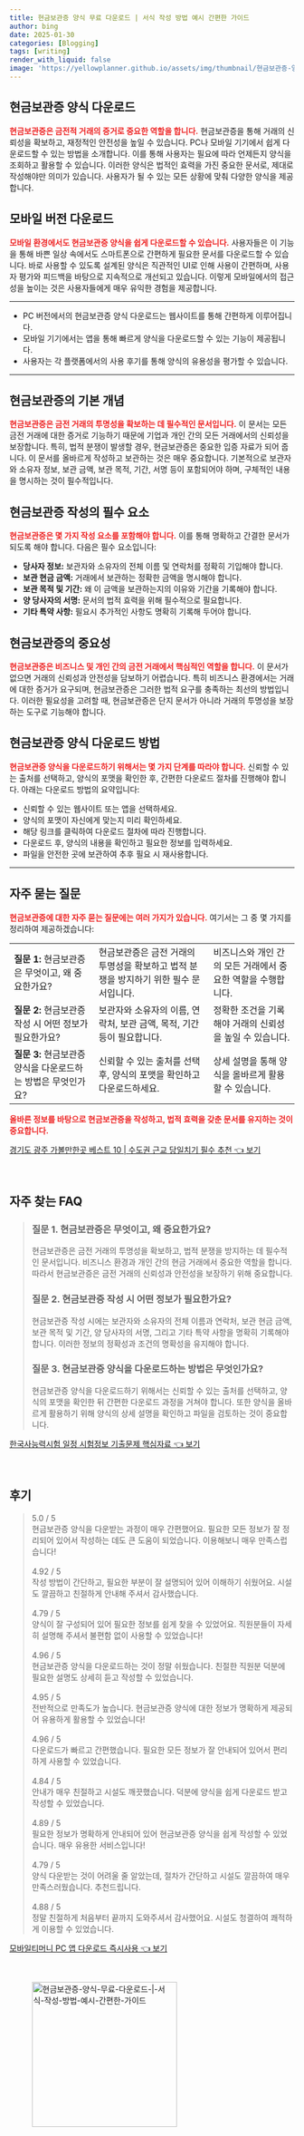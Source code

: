 ```yaml
---
title: 현금보관증 양식 무료 다운로드 | 서식 작성 방법 예시 간편한 가이드
author: bing
date: 2025-01-30
categories: [Blogging]
tags: [writing]
render_with_liquid: false
image: 'https://yellowplanner.github.io/assets/img/thumbnail/현금보관증-양식-무료-다운로드-|-서식-작성-방법-예시-간편한-가이드.webp'
---
```



<h2 id='현금보관증-양식다운로드'>현금보관증 양식 다운로드</h2>

<p><b><span style="color: #ee2323;">현금보관증은 금전적 거래의 증거로 중요한 역할을 합니다.</span></b> 현금보관증을 통해 거래의 신뢰성을 확보하고, 재정적인 안전성을 높일 수 있습니다. PC나 모바일 기기에서 쉽게 다운로드할 수 있는 방법을 소개합니다. 이를 통해 사용자는 필요에 따라 언제든지 양식을 조회하고 활용할 수 있습니다. 이러한 양식은 법적인 효력을 가진 중요한 문서로, 제대로 작성해야만 의미가 있습니다. 사용자가 될 수 있는 모든 상황에 맞춰 다양한 양식을 제공합니다.</p>

<h2 id='모바일-버전-다운로드'>모바일 버전 다운로드</h2>

<p><b><span style="color: #ee2323;">모바일 환경에서도 현금보관증 양식을 쉽게 다운로드할 수 있습니다.</span></b> 사용자들은 이 기능을 통해 바쁜 일상 속에서도 스마트폰으로 간편하게 필요한 문서를 다운로드할 수 있습니다. 바로 사용할 수 있도록 설계된 양식은 직관적인 UI로 인해 사용이 간편하며, 사용자 평가와 피드백을 바탕으로 지속적으로 개선되고 있습니다. 이렇게 모바일에서의 접근성을 높이는 것은 사용자들에게 매우 유익한 경험을 제공합니다.</p>

<hr />

<ul>
    <li>PC 버전에서의 현금보관증 양식 다운로드는 웹사이트를 통해 간편하게 이루어집니다.</li>
    <li>모바일 기기에서는 앱을 통해 빠르게 양식을 다운로드할 수 있는 기능이 제공됩니다.</li>
    <li>사용자는 각 플랫폼에서의 사용 후기를 통해 양식의 유용성을 평가할 수 있습니다.</li>
</ul>

<hr />

<h2 id='현금보관증-기본개념'>현금보관증의 기본 개념</h2>

<p><b><span style="color: #ee2323;">현금보관증은 금전 거래의 투명성을 확보하는 데 필수적인 문서입니다.</span></b> 이 문서는 모든 금전 거래에 대한 증거로 기능하기 때문에 기업과 개인 간의 모든 거래에서의 신뢰성을 보장합니다. 특히, 법적 분쟁이 발생할 경우, 현금보관증은 중요한 입증 자료가 되어 줍니다. 이 문서를 올바르게 작성하고 보관하는 것은 매우 중요합니다. 기본적으로 보관자와 소유자 정보, 보관 금액, 보관 목적, 기간, 서명 등이 포함되어야 하며, 구체적인 내용을 명시하는 것이 필수적입니다.</p>

<h2 id='현금보관증-작성요소'>현금보관증 작성의 필수 요소</h2>

<p><b><span style="color: #ee2323;">현금보관증은 몇 가지 작성 요소를 포함해야 합니다.</span></b> 이를 통해 명확하고 간결한 문서가 되도록 해야 합니다. 다음은 필수 요소입니다:</p>

<ul>
    <li><b>당사자 정보:</b> 보관자와 소유자의 전체 이름 및 연락처를 정확히 기입해야 합니다.</li>
    <li><b>보관 현금 금액:</b> 거래에서 보관하는 정확한 금액을 명시해야 합니다.</li>
    <li><b>보관 목적 및 기간:</b> 왜 이 금액을 보관하는지의 이유와 기간을 기록해야 합니다.</li>
    <li><b>양 당사자의 서명:</b> 문서의 법적 효력을 위해 필수적으로 필요합니다.</li>
    <li><b>기타 특약 사항:</b> 필요시 추가적인 사항도 명확히 기록해 두어야 합니다.</li>
</ul>

<h2 id='현금보관증-중요성'>현금보관증의 중요성</h2>

<p><b><span style="color: #ee2323;">현금보관증은 비즈니스 및 개인 간의 금전 거래에서 핵심적인 역할을 합니다.</span></b> 이 문서가 없으면 거래의 신뢰성과 안전성을 담보하기 어렵습니다. 특히 비즈니스 환경에서는 거래에 대한 증거가 요구되며, 현금보관증은 그러한 법적 요구를 충족하는 최선의 방법입니다. 이러한 필요성을 고려할 때, 현금보관증은 단지 문서가 아니라 거래의 투명성을 보장하는 도구로 기능해야 합니다.</p>

<h2 id='현금보관증-다운로드-방법'>현금보관증 양식 다운로드 방법</h2>

<p><b><span style="color: #ee2323;">현금보관증 양식을 다운로드하기 위해서는 몇 가지 단계를 따라야 합니다.</span></b> 신뢰할 수 있는 출처를 선택하고, 양식의 포맷을 확인한 후, 간편한 다운로드 절차를 진행해야 합니다. 아래는 다운로드 방법의 요약입니다:</p>

<ul>
    <li>신뢰할 수 있는 웹사이트 또는 앱을 선택하세요.</li>
    <li>양식의 포맷이 자신에게 맞는지 미리 확인하세요.</li>
    <li>해당 링크를 클릭하여 다운로드 절차에 따라 진행합니다.</li>
    <li>다운로드 후, 양식의 내용을 확인하고 필요한 정보를 입력하세요.</li>
    <li>파일을 안전한 곳에 보관하여 추후 필요 시 재사용합니다.</li>
</ul>

<hr />

<h2 id='자주-묻는-질문'>자주 묻는 질문</h2>

<p><b><span style="color: #ee2323;">현금보관증에 대한 자주 묻는 질문에는 여러 가지가 있습니다.</span></b> 여기서는 그 중 몇 가지를 정리하여 제공하겠습니다:</p>

<table>
    <tr>
        <td><b>질문 1:</b> 현금보관증은 무엇이고, 왜 중요한가요?</td>
        <td>현금보관증은 금전 거래의 투명성을 확보하고 법적 분쟁을 방지하기 위한 필수 문서입니다.</td>
        <td>비즈니스와 개인 간의 모든 거래에서 중요한 역할을 수행합니다.</td>
    </tr>
    <tr>
        <td><b>질문 2:</b> 현금보관증 작성 시 어떤 정보가 필요한가요?</td>
        <td>보관자와 소유자의 이름, 연락처, 보관 금액, 목적, 기간 등이 필요합니다.</td>
        <td>정확한 조건을 기록해야 거래의 신뢰성을 높일 수 있습니다.</td>
    </tr>
    <tr>
        <td><b>질문 3:</b> 현금보관증 양식을 다운로드하는 방법은 무엇인가요?</td>
        <td>신뢰할 수 있는 출처를 선택 후, 양식의 포맷을 확인하고 다운로드하세요.</td>
        <td>상세 설명을 통해 양식을 올바르게 활용할 수 있습니다.</td>
    </tr>
</table>

<p><b><span style="color: #ee2323;">올바른 정보를 바탕으로 현금보관증을 작성하고, 법적 효력을 갖춘 문서를 유지하는 것이 중요합니다.</span></b> </p>


<p><a class="click-button" title="경기도 광주 가볼만한곳 베스트 10 | 수도권 근교 당일치기 필수 추천" href="https://yellowplanner.github.io/posts/%EA%B2%BD%EA%B8%B0%EB%8F%84-%EA%B4%91%EC%A3%BC-%EA%B0%80%EB%B3%BC%EB%A7%8C%ED%95%9C%EA%B3%B3-%EB%B2%A0%EC%8A%A4%ED%8A%B8-10-%EC%88%98%EB%8F%84%EA%B6%8C-%EA%B7%BC%EA%B5%90-%EB%8B%B9%EC%9D%BC%EC%B9%98%EA%B8%B0-%ED%95%84%EC%88%98-%EC%B6%94%EC%B2%9C/" rel="dofollow">경기도 광주 가볼만한곳 베스트 10 | 수도권 근교 당일치기 필수 추천 👈 보기</a></p><br>
<h2 id='자주_찾는_FAQ'>자주 찾는 FAQ</h2>
<div itemscope="" itemtype="https://schema.org/FAQPage"> 
<blockquote> 
<div itemscope="" itemprop="mainEntity" itemtype="https://schema.org/Question"> 
<h3 itemprop="name">질문 1. 현금보관증은 무엇이고, 왜 중요한가요?</h3> 
<div itemscope="" itemprop="acceptedAnswer" itemtype="https://schema.org/Answer"> 
<span itemprop="text"> 
<p>현금보관증은 금전 거래의 투명성을 확보하고, 법적 분쟁을 방지하는 데 필수적인 문서입니다. 비즈니스 환경과 개인 간의 현금 거래에서 중요한 역할을 합니다. 따라서 현금보관증은 금전 거래의 신뢰성과 안전성을 보장하기 위해 중요합니다.</p> 
</span> 
</div> 
</div> 

<div itemscope="" itemprop="mainEntity" itemtype="https://schema.org/Question"> 
<h3 itemprop="name">질문 2. 현금보관증 작성 시 어떤 정보가 필요한가요?</h3> 
<div itemscope="" itemprop="acceptedAnswer" itemtype="https://schema.org/Answer"> 
<span itemprop="text"> 
<p>현금보관증 작성 시에는 보관자와 소유자의 전체 이름과 연락처, 보관 현금 금액, 보관 목적 및 기간, 양 당사자의 서명, 그리고 기타 특약 사항을 명확히 기록해야 합니다. 이러한 정보의 정확성과 조건의 명확성을 유지해야 합니다.</p> 
</span> 
</div> 
</div>

<div itemscope="" itemprop="mainEntity" itemtype="https://schema.org/Question"> 
<h3 itemprop="name">질문 3. 현금보관증 양식을 다운로드하는 방법은 무엇인가요?</h3> 
<div itemscope="" itemprop="acceptedAnswer" itemtype="https://schema.org/Answer"> 
<span itemprop="text"> 
<p>현금보관증 양식을 다운로드하기 위해서는 신뢰할 수 있는 출처를 선택하고, 양식의 포맷을 확인한 뒤 간편한 다운로드 과정을 거쳐야 합니다. 또한 양식을 올바르게 활용하기 위해 양식의 상세 설명을 확인하고 파일을 검토하는 것이 중요합니다.</p> 
</span> 
</div> 
</div> 
</blockquote> 
</div>
<p><a class="click-button" title="한국사능력시험 일정 시험정보 기출문제 핵심자료" href="https://yellowplanner.github.io/posts/%ED%95%9C%EA%B5%AD%EC%82%AC%EB%8A%A5%EB%A0%A5%EC%8B%9C%ED%97%98-%EC%9D%BC%EC%A0%95-%EC%8B%9C%ED%97%98%EC%A0%95%EB%B3%B4-%EA%B8%B0%EC%B6%9C%EB%AC%B8%EC%A0%9C-%ED%95%B5%EC%8B%AC%EC%9E%90%EB%A3%8C/" rel="dofollow">한국사능력시험 일정 시험정보 기출문제 핵심자료 👈 보기</a></p><br>
<h2 id='후기'>후기</h2>
<div itemscope itemtype="https://schema.org/Product">
  <blockquote>
  <div itemprop="review" itemscope itemtype="https://schema.org/Review">
      <div itemprop="reviewRating" itemscope itemtype="https://schema.org/Rating"> <span itemprop="ratingValue">5.0</span> / <span itemprop="bestRating">5</span> </div>
      <span itemprop="reviewBody">현금보관증 양식을 다운받는 과정이 매우 간편했어요. 필요한 모든 정보가 잘 정리되어 있어서 작성하는 데도 큰 도움이 되었습니다. 이용해보니 매우 만족스럽습니다!</span>
  </div>
  <br>
  <div itemprop="review" itemscope itemtype="https://schema.org/Review">
      <div itemprop="reviewRating" itemscope itemtype="https://schema.org/Rating"> <span itemprop="ratingValue">4.92</span> / <span itemprop="bestRating">5</span> </div>
      <span itemprop="reviewBody">작성 방법이 간단하고, 필요한 부분이 잘 설명되어 있어 이해하기 쉬웠어요. 시설도 깔끔하고 친절하게 안내해 주셔서 감사했습니다.</span>
  </div>
  <br>
  <div itemprop="review" itemscope itemtype="https://schema.org/Review">
      <div itemprop="reviewRating" itemscope itemtype="https://schema.org/Rating"> <span itemprop="ratingValue">4.79</span> / <span itemprop="bestRating">5</span> </div>
      <span itemprop="reviewBody">양식이 잘 구성되어 있어 필요한 정보를 쉽게 찾을 수 있었어요. 직원분들이 자세히 설명해 주셔서 불편함 없이 사용할 수 있었습니다!</span>
  </div>
  <br>
  <div itemprop="review" itemscope itemtype="https://schema.org/Review">
      <div itemprop="reviewRating" itemscope itemtype="https://schema.org/Rating"> <span itemprop="ratingValue">4.96</span> / <span itemprop="bestRating">5</span> </div>
      <span itemprop="reviewBody">현금보관증 양식을 다운로드하는 것이 정말 쉬웠습니다. 친절한 직원분 덕분에 필요한 설명도 상세히 듣고 작성할 수 있었습니다.</span>
  </div>
  <br>
  <div itemprop="review" itemscope itemtype="https://schema.org/Review">
      <div itemprop="reviewRating" itemscope itemtype="https://schema.org/Rating"> <span itemprop="ratingValue">4.95</span> / <span itemprop="bestRating">5</span> </div>
      <span itemprop="reviewBody">전반적으로 만족도가 높습니다. 현금보관증 양식에 대한 정보가 명확하게 제공되어 유용하게 활용할 수 있었습니다!</span>
  </div>
  <br>
  <div itemprop="review" itemscope itemtype="https://schema.org/Review">
      <div itemprop="reviewRating" itemscope itemtype="https://schema.org/Rating"> <span itemprop="ratingValue">4.96</span> / <span itemprop="bestRating">5</span> </div>
      <span itemprop="reviewBody">다운로드가 빠르고 간편했습니다. 필요한 모든 정보가 잘 안내되어 있어서 편리하게 사용할 수 있었습니다.</span>
  </div>
  <br>
  <div itemprop="review" itemscope itemtype="https://schema.org/Review">
      <div itemprop="reviewRating" itemscope itemtype="https://schema.org/Rating"> <span itemprop="ratingValue">4.84</span> / <span itemprop="bestRating">5</span> </div>
      <span itemprop="reviewBody">안내가 매우 친절하고 시설도 깨끗했습니다. 덕분에 양식을 쉽게 다운로드 받고 작성할 수 있었습니다.</span>
  </div>
  <br>
  <div itemprop="review" itemscope itemtype="https://schema.org/Review">
      <div itemprop="reviewRating" itemscope itemtype="https://schema.org/Rating"> <span itemprop="ratingValue">4.89</span> / <span itemprop="bestRating">5</span> </div>
      <span itemprop="reviewBody">필요한 정보가 명확하게 안내되어 있어 현금보관증 양식을 쉽게 작성할 수 있었습니다. 매우 유용한 서비스입니다!</span>
  </div>
  <br>
  <div itemprop="review" itemscope itemtype="https://schema.org/Review">
      <div itemprop="reviewRating" itemscope itemtype="https://schema.org/Rating"> <span itemprop="ratingValue">4.79</span> / <span itemprop="bestRating">5</span> </div>
      <span itemprop="reviewBody">양식 다운받는 것이 어려울 줄 알았는데, 절차가 간단하고 시설도 깔끔하여 매우 만족스러웠습니다. 추천드립니다.</span>
  </div>
  <br>
  <div itemprop="review" itemscope itemtype="https://schema.org/Review">
      <div itemprop="reviewRating" itemscope itemtype="https://schema.org/Rating"> <span itemprop="ratingValue">4.88</span> / <span itemprop="bestRating">5</span> </div>
      <span itemprop="reviewBody">정말 친절하게 처음부터 끝까지 도와주셔서 감사했어요. 시설도 청결하여 쾌적하게 이용할 수 있었습니다.</span>
  </div>
  </blockquote>
</div>
<p><a class="click-button" title="모바일티머니 PC 앱 다운로드 즉시사용" href="https://yellowplanner.github.io/posts/%EB%AA%A8%EB%B0%94%EC%9D%BC%ED%8B%B0%EB%A8%B8%EB%8B%88-PC-%EC%95%B1-%EB%8B%A4%EC%9A%B4%EB%A1%9C%EB%93%9C-%EC%A6%89%EC%8B%9C%EC%82%AC%EC%9A%A9/" rel="dofollow">모바일티머니 PC 앱 다운로드 즉시사용 👈 보기</a></p><br>
<figure class="image"><img src="https://yellowplanner.github.io/assets/img/thumbnail/현금보관증-양식-무료-다운로드-|-서식-작성-방법-예시-간편한-가이드.webp" alt="현금보관증-양식-무료-다운로드-|-서식-작성-방법-예시-간편한-가이드" width="256" height="256"></figure>